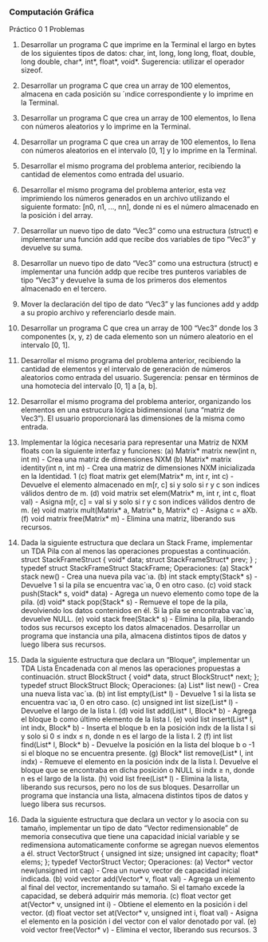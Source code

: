 ### Computación Gráfica
Práctico 0
1 Problemas

1. Desarrollar un programa C que imprime en la Terminal el largo en bytes de los siguientes tipos de
datos: char, int, long, long long, float, double, long double, char*, int*, float*, void*. Sugerencia:
utilizar el operador sizeof.

2. Desarrollar un programa C que crea un array de 100 elementos, almacena en cada posición su
´ındice correspondiente y lo imprime en la Terminal.

3. Desarrollar un programa C que crea un array de 100 elementos, lo llena con números aleatorios
y lo imprime en la Terminal.

4. Desarrollar un programa C que crea un array de 100 elementos, lo llena con números aleatorios
en el intervalo [0, 1] y lo imprime en la Terminal.

5. Desarrollar el mismo programa del problema anterior, recibiendo la cantidad de elementos como
entrada del usuario.

6. Desarrollar el mismo programa del problema anterior, esta vez imprimiendo los números generados
en un archivo utilizando el siguiente formato: [n0, n1, ..., nn], donde ni es el número
almacenado en la posición i del array.

7. Desarrollar un nuevo tipo de dato “Vec3” como una estructura (struct) e implementar una
función add que recibe dos variables de tipo “Vec3” y devuelve su suma.

8. Desarrollar un nuevo tipo de dato “Vec3” como una estructura (struct) e implementar una
función addp que recibe tres punteros variables de tipo “Vec3” y devuelve la suma de los primeros
dos elementos almacenado en el tercero.

9. Mover la declaración del tipo de dato “Vec3” y las funciones add y addp a su propio archivo y
referenciarlo desde main.

10. Desarrollar un programa C que crea un array de 100 “Vec3” donde los 3 componentes (x, y, z)
de cada elemento son un número aleatorio en el intervalo [0, 1].

11. Desarrollar el mismo programa del problema anterior, recibiendo la cantidad de elementos y el
intervalo de generación de números aleatorios como entrada del usuario. Sugerencia: pensar en
términos de una homotecia del intervalo [0, 1] a [a, b].

12. Desarrollar el mismo programa del problema anterior, organizando los elementos en una estrucura
lógica bidimensional (una “matriz de Vec3”). El usuario proporcionará las dimensiones de
la misma como entrada.

13. Implementar la lógica necesaria para representar una Matriz de NXM floats con la siguiente
interfaz y funciones:
(a) Matrix* matrix new(int n, int m) - Crea una matriz de dimensiones NXM
(b) Matrix* matrix identity(int n, int m) - Crea una matriz de dimensiones NXM inicializada
en la Identidad.
1
(c) float matrix get elem(Matrix* m, int r, int c) - Devuelve el elemento almacenado en m[r, c]
si y solo si r y c son indices válidos dentro de m.
(d) void matrix set elem(Matrix* m, int r, int c, float val) - Asigna m[r, c] = val si y solo si r
y c son indices válidos dentro de m.
(e) void matrix mult(Matrix* a, Matrix* b, Matrix* c) - Asigna c = aXb.
(f) void matrix free(Matrix* m) - Elimina una matriz, liberando sus recursos.

14. Dada la siguiente estructura que declara un Stack Frame, implementar un TDA Pila con al
menos las operaciones propuestas a continuación.
struct StackFrameStruct
{
void* data;
struct StackFrameStruct* prev;
} ;
typedef struct StackFrameStruct StackFrame;
Operaciones:
(a) Stack* stack new() - Crea una nueva pila vac´ıa.
(b) int stack empty(Stack* s) - Devuelve 1 si la pila se encuentra vac´ıa, 0 en otro caso.
(c) void stack push(Stack* s, void* data) - Agrega un nuevo elemento como tope de la pila.
(d) void* stack pop(Stack* s) - Remueve el tope de la pila, devolviendo los datos contenidos en
él. Si la pila se encontraba vac´ıa, devuelve NULL.
(e) void stack free(Stack* s) - Elimina la pila, liberando todos sus recursos excepto los datos
almacenados.
Desarrollar un programa que instancia una pila, almacena distintos tipos de datos y luego libera
sus recursos.
15. Dada la siguiente estructura que declara un “Bloque”, implementar un TDA Lista Encadenada
con al menos las operaciones propuestas a continuación.
struct BlockStruct
{
void* data,
struct BlockStruct* next;
};
typedef struct BlockStruct Block;
Operaciones:
(a) List* list new() - Crea una nueva lista vac´ıa.
(b) int list empty(List* l) - Devuelve 1 si la lista se encuentra vac´ıa, 0 en otro caso.
(c) unsigned int list size(List* l) - Devuelve el largo de la lista l.
(d) void list add(List* l, Block* b) - Agrega el bloque b como último elemento de la lista l.
(e) void list insert(List* l, int indx, Block* b) - Inserta el bloque b en la posición indx de la
lista l si y solo si 0 ≤ indx ≤ n, donde n es el largo de la lista l.
2
(f) int list find(List* l, Block* b) - Devuelve la posición en la lista del bloque b o -1 si el bloque
no se encuentra presente.
(g) Block* list remove(List* l, int indx) - Remueve el elemento en la posición indx de la lista
l. Devuelve el bloque que se encontraba en dicha posición o NULL si indx ≥ n, donde n es
el largo de la lista.
(h) void list free(List* l) - Elimina la lista, liberando sus recursos, pero no los de sus bloques.
Desarrollar un programa que instancia una lista, almacena distintos tipos de datos y luego libera
sus recursos.
16. Dada la siguiente estructura que declara un vector y lo asocia con su tamaño, implementar un
tipo de dato “Vector redimensionable” de memoria consecutiva que tiene una capacidad inicial
variable y se redimensiona automaticamente conforme se agregan nuevos elementos a él.
struct VectorStruct
{
unsigned int size;
unsigned int capacity;
float* elems;
};
typedef VectorStruct Vector;
Operaciones:
(a) Vector* vector new(unsigned int cap) - Crea un nuevo vector de capacidad inicial indicada.
(b) void vector add(Vector* v, float val) - Agrega un elemento al final del vector, incrementando
su tamaño. Si el tamaño excede la capacidad, se deberá adquirir más memoria.
(c) float vector get at(Vector* v, unsigned int i) - Obtiene el elemento en la posición i del
vector.
(d) float vector set at(Vector* v, unsigned int i, float val) - Asigna el elemento en la posición i
del vector con el valor denotado por val.
(e) void vector free(Vector* v) - Elimina el vector, liberando sus recursos.
3